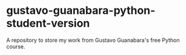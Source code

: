 # gustavo-guanabara-python-student-version
 A repository to store my work from Gustavo Guanabara's free Python course.
